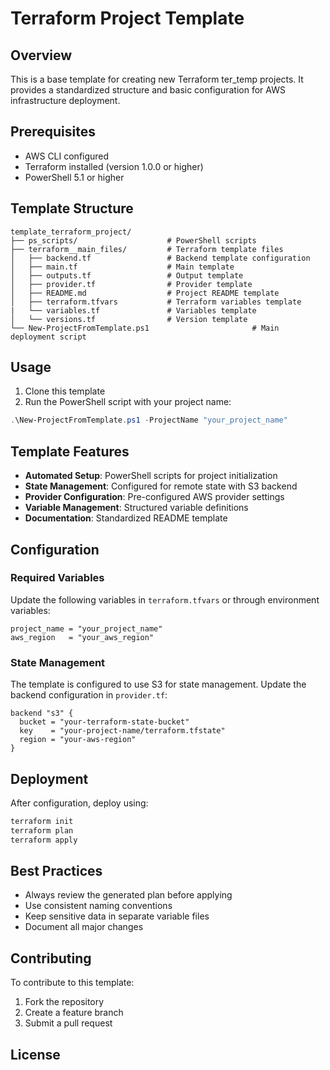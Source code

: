 # Terraform Project Template

## Overview

This is a base template for creating new Terraform ter_temp projects. It provides a standardized structure and basic configuration for AWS infrastructure deployment.

## Prerequisites

- AWS CLI configured
- Terraform installed (version 1.0.0 or higher)
- PowerShell 5.1 or higher

## Template Structure

```
template_terraform_project/
├── ps_scripts/                    # PowerShell scripts
├── terraform__main_files/         # Terraform template files
│   ├── backend.tf                 # Backend template configuration
│   ├── main.tf                    # Main template
│   ├── outputs.tf                 # Output template
│   ├── provider.tf                # Provider template
│   ├── README.md                  # Project README template
│   ├── terraform.tfvars           # Terraform variables template
|   └── variables.tf               # Variables template
│   └── versions.tf                # Version template
└── New-ProjectFromTemplate.ps1                       # Main deployment script
```

## Usage

1. Clone this template
2. Run the PowerShell script with your project name:

```powershell
.\New-ProjectFromTemplate.ps1 -ProjectName "your_project_name"
```

## Template Features

- **Automated Setup**: PowerShell scripts for project initialization
- **State Management**: Configured for remote state with S3 backend
- **Provider Configuration**: Pre-configured AWS provider settings
- **Variable Management**: Structured variable definitions
- **Documentation**: Standardized README template

## Configuration

### Required Variables

Update the following variables in `terraform.tfvars` or through environment variables:

```hcl
project_name = "your_project_name"
aws_region   = "your_aws_region"
```

### State Management

The template is configured to use S3 for state management. Update the backend configuration in `provider.tf`:

```hcl
backend "s3" {
  bucket = "your-terraform-state-bucket"
  key    = "your-project-name/terraform.tfstate"
  region = "your-aws-region"
}
```

## Deployment

After configuration, deploy using:

```bash
terraform init
terraform plan
terraform apply
```

## Best Practices

- Always review the generated plan before applying
- Use consistent naming conventions
- Keep sensitive data in separate variable files
- Document all major changes

## Contributing

To contribute to this template:

1. Fork the repository
2. Create a feature branch
3. Submit a pull request

## License
